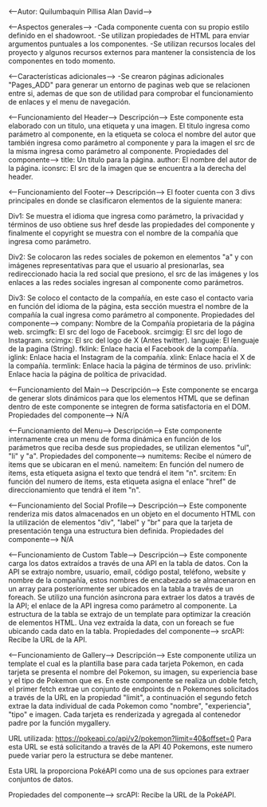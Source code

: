 <--Autor: Quilumbaquin Pillisa Alan David-->

<--Aspectos generales-->
-Cada componente cuenta con su propio estilo definido en el shadowroot.
-Se utilizan propiedades de HTML para enviar argumentos puntuales a los componentes.
-Se utilizan recursos locales del proyecto y algunos recursos externos para mantener la consistencia de los componentes en todo momento.

<--Características adicionales-->
-Se crearon páginas adicionales "Pages_ADD" para generar un entorno de paginas web que se relacionen entre si, ademas de que son de utilidad para comprobar el funcionamiento de enlaces y el menu de navegación.

<--Funcionamiento del Header-->
Descripción-->
Este componente esta elaborado con un titulo, una etiqueta y una imagen. El titulo ingresa como parámetro al componente, en la etiqueta se coloca el nombre del autor que también ingresa como parámetro al componente y para la imagen el src de la misma ingresa como parámetro al componente.
Propiedades del componente-->
title: Un titulo para la página.
author: El nombre del autor de la página.
iconsrc: El src de la imagen que se encuentra a la derecha del header.

<--Funcionamiento del Footer-->
Descripción-->
El footer cuenta con 3 divs principales en donde se clasificaron elementos de la siguiente manera:

Div1: Se muestra el idioma que ingresa como parámetro, la privacidad y términos de uso obtiene sus href desde las propiedades del componente y finalmente el copyright se muestra con el nombre de la compañía que ingresa como parámetro.

Div2: Se colocaron las redes sociales de pokemon en elementos "a" y con imágenes representativas para que el usuario al presionarlas, sea redireccionado hacia la red social que presiono, el src de las imágenes y los enlaces a las redes sociales ingresan al componente como parámetros.

Div3: Se coloco el contacto de la compañía, en este caso el contacto varia en función del idioma de la página, esta sección muestra el nombre de la compañía la cual ingresa como parámetro al componente.
Propiedades del componente-->
company: Nombre de la Compañía propietaria de la página web.
srcimgfk: El src del logo de Facebook.
srcimgig: El src del logo de Instagram. 
srcimgx: El src del logo de X (Antes twitter).
languaje: El lenguaje de la pagina (String).
fklink: Enlace hacia el Facebook de la compañía.
iglink: Enlace hacia el Instagram de la compañía.
xlink: Enlace hacia el X de la compañía.
termlink: Enlace hacia la página de términos de uso.
privlink: Enlace hacia la página de política de privacidad. 

<--Funcionamiento del Main-->
Descripción-->
Este componente se encarga de generar slots dinámicos para que los elementos HTML que se definan dentro de este componente se integren de forma satisfactoria en el DOM.
Propiedades del componente-->
N/A

<--Funcionamiento del Menu-->
Descripción-->
Este componente internamente crea un menu de forma dinámica en función de los parámetros que reciba desde sus propiedades, se utilizan elementos "ul", "li" y "a".
Propiedades del componente-->
numitems: Recibe el número de items que se ubicaran en el menú.
nameitem<n>: En función del numero de items, esta etiqueta asigna el texto que tendrá el item "n".
srcitem<n>: En función del numero de items, esta etiqueta asigna el enlace "href" de direccionamiento que tendrá el item "n".

<--Funcionamiento del Social Profile-->
Descripción-->
Este componente renderiza mis datos almacenados en un objeto en el documento HTML con la utilización de elementos "div", "label" y "br" para que la tarjeta de presentación tenga una estructura bien definida.
Propiedades del componente-->
N/A

<--Funcionamiento de Custom Table-->
Descripción-->
Este componente carga los datos extraídos a través de una API en la tabla de datos. Con la API se extrajo nombre, usuario, email, código postal, teléfono, website y nombre de la compañía, estos nombres de encabezado se almacenaron en un array para posteriormente ser ubicados en la tabla a través de un foreach. Se utilizo una función asíncrona para extraer los datos a través de la API; el enlace de la API ingresa como parámetro al componente. La estructura de la tabla se extrajo de un template para optimizar la creación de elementos HTML. Una vez extraída la data, con un foreach se fue ubicando cada dato en la tabla.
Propiedades del componente-->
srcAPI: Recibe la URL de la API.

<--Funcionamiento de Gallery-->
Descripción-->
Este componente utiliza un template el cual es la plantilla base para cada tarjeta Pokemon, en cada tarjeta se presenta el nombre del Pokemon, su imagen, su experiencia base y el tipo de Pokemon que es. En este componente se realiza un doble fetch, el primer fetch extrae un conjunto de endpoints de n Pokemones solicitados a través de la URL en la propiedad "limit", a continuación el segundo fetch extrae la data individual de cada Pokemon como "nombre", "experiencia", "tipo" e imagen. Cada tarjeta es renderizada y agregada al contenedor padre por la función mygallery.

URL utilizada: https://pokeapi.co/api/v2/pokemon?limit=40&offset=0
Para esta URL se está solicitando a través de la API 40 Pokemons, este numero puede variar pero la estructura se debe mantener.

Esta URL la proporciona PokéAPI como una de sus opciones para extraer conjuntos de datos.

Propiedades del componente-->
srcAPI: Recibe la URL de la PokéAPI.

